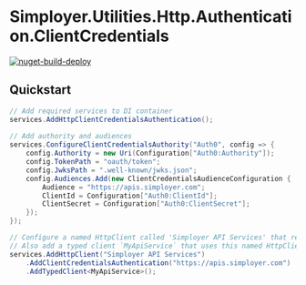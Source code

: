 Simployer.Utilities.Http.Authentication.ClientCredentials
==============================================================

[![nuget-build-deploy](https://github.com/simployer/Simployer.Utilities.Http.Authentication.ClientCredentials/actions/workflows/build-deploy.yaml/badge.svg)](https://github.com/simployer/Simployer.Utilities.Http.Authentication.ClientCredentials/actions/workflows/build-deploy.yaml)

Quickstart
---------------------
```csharp
// Add required services to DI container
services.AddHttpClientCredentialsAuthentication();
 
// Add authority and audiences
services.ConfigureClientCredentialsAuthority("Auth0", config => {
    config.Authority = new Uri(Configuration["Auth0:Authority"]);
    config.TokenPath = "oauth/token";
    config.JwksPath = ".well-known/jwks.json";
    config.Audiences.Add(new ClientCredentialsAudienceConfiguration {
        Audience = "https://apis.simployer.com";
        ClientId = Configuration["Auth0:ClientId"];
        ClientSecret = Configuration["Auth0:ClientSecret"];
    });
});

// Configure a named HttpClient called 'Simployer API Services' that require client credentials authentication against the `https://apis.simployer.com` audience.
// Also add a typed client `MyApiService` that uses this named HttpClient
services.AddHttpClient("Simployer API Services")
    .AddClientCredentialsAuthentication("https://apis.simployer.com")
    .AddTypedClient<MyApiService>();
```
